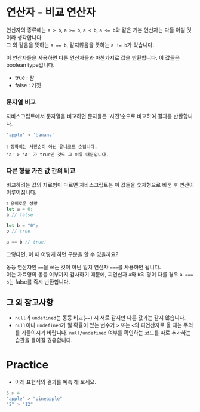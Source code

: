 # 연산자 - 비교 연산자

연산자의 종류에는 ```a > b```, ```a >= b```, ```a < b```, ```a <= b```와 같은 기본 연산자는 다들 아실 것이라 생각합니다.   
그 외 같음을 뜻하는 ```a == b```, 같지않음을 뜻하는 ```a != b```가 있습니다.

이 연산자들을 사용하면 다른 연산자들과 마찬가지로 값을 반환합니다. 이 값들은 boolean type입니다.
- true : 참
- false : 거짓

### 문자열 비교
자바스크립트에서 문자열을 비교하면 문자들은 '사전'순으로 비교하여 결과를 반환합니다.
``` js
'apple' > 'banana'
```
```
❗ 정확히는 사전순이 아닌 유니코드 순입니다.
'a' > 'A' 가 true인 것도 그 이유 때문입니다.
```

### 다른 형을 가진 값 간의 비교
비교하려는 값의 자료형이 다르면 자바스크립트는 이 값들을 숫자형으로 바꾼 후 연산이 이루어집니다.

``` js
❗ 흥미로운 상황
let a = 0;
a // false

let b = "0";
b // true

a == b // true!
```

그렇다면, 이 때 어떻게 하면 구분을 할 수 있을까요?

동등 연산자인 ```==```을 쓰는 것이 아닌 일치 연산자 ```===```를 사용하면 됩니다.   
이는 자료형의 동등 여부까지 검사하기 때문에, 피연산자 ```a```와 ```b```의 형이 다를 경우 ```a === b```는 false를 즉시 반환합니다.

## 그 외 참고사항
- ```null```과 ```undefined```는 동등 비교(```==```) 시 서로 같지만 다른 값과는 같지 않습니다.
- ```null```이나 ```undefined```가 될 확률이 있는 변수가 ```>``` 또는 ```<```의 피연산자로 올 때는 주의를 기울이시기 바랍니다. ```null/undefined``` 여부를 확인하는 코드를 따로 추가하는 습관을 들이길 권유합니다.

# Practice
- 아래 표현식의 결과를 예측 해 보세요.
``` js
5 > 4
"apple" > "pineapple"
"2" > "12"
```